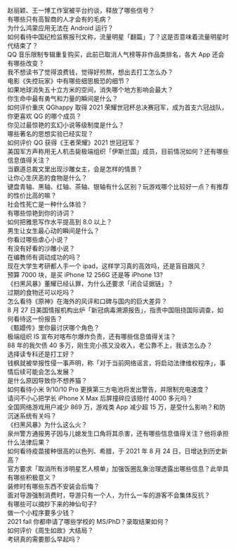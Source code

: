 赵丽颖、王一博工作室被平台约谈，释放了哪些信号？  
有哪些只有高智商的人才会有的毛病？  
为什么鸿蒙应用无法在 Android 运行？  
如何看待中国纪检监察报刊文称，流量明星「翻篇」了？这是否意味着流量明星时代结束了？  
QQ 音乐限制专辑重复购买，此前已取消人气榜等非作品类排名，各大 App 还会有哪些改变？  
我不想读书了觉得浪费钱，觉得好煎熬，想出去打工怎么办？  
电影《失控玩家》中有哪些细思极恐的细节？  
如果地球消失五十立方米的空间，消失哪个地方影响会最大？  
你生命中最有勇气和力量的瞬间是什么？  
如何评价重庆 QGhappy 取得 2021 荣耀世冠杯总决赛冠军，成为首支六冠战队，你更喜欢 QG 的哪个成员？  
你见过最惊艳的玄幻小说等级制度是什么？  
哪些著名的思想实验已经实现？  
如何评价 QG 获得《王者荣耀》2021 世冠冠军？  
美国军方声称用无人机击毙极端组织「伊斯兰国」成员，目前情况如何？还有哪些信息值得关注？  
当霸道总裁文里出现沙雕女主，会是怎样的情景？  
让你心生厌恶的食物是什么？  
键盘青轴、黑轴、红轴、茶轴、银轴有什么区别？玩游戏哪个比较好一点？有推荐的性价比高的嘛？  
社会性死亡是一种什么体验？  
有哪些惊艳到你的诗词？  
如何把雅思写作水平提高到 8.0 以上？  
男生让女生最心动的瞬间是什么？  
你看过哪些虐心小说？  
有没有好看的沙雕小说？  
在编教师有调动成功的吗？  
现在大学生考研都人手一个 ipad，这样学习真的高效吗，还是盲目跟风？  
预算 7000 块，是买 iPhone 12  256G 还是等 iPhone 13?  
《扫黑风暴》董耀已经认罪，为什么还要求「闭合证据链」？  
过期的食物还可以吃吗？  
怎么看待《原神》在海外的风评和口碑与国内的巨大差异？  
8 月 27 日美国情报机构出炉「新冠病毒溯源报告」，指责中国阻挠国际调查，如何看待这一份报告？  
《甄嬛传》里你最讨厌哪个角色？  
极端组织 IS 宣布对喀布尔爆炸负责，还有哪些信息值得关注？  
88 年的我欠债 40 多万，刚生完小孩又没收入，老公靠不上，我该怎么办？  
选择读专科还是打工好？  
钱枫就被举报性侵一事声明，称「对于当前网络谣言，将启动法律维权程序」，事情后续可能会怎么发展？  
是什么原因导致你不想养猫？  
如何看待小米 9/10/10 Pro 更换第三方电池将发出警告，并限制充电速度？  
请问不小心把学长 iPhone X Max 后屏撞碎应该赔付 4000 多元吗？  
全国网络游戏用户减少 869 万，游戏类 App 减少超 15 万，是受什么影响？和防沉迷系统有关吗？  
《扫黑风暴》为什么这么火？  
泉州警方通报男子因与儿媳发生口角将其杀害，还有哪些信息值得关注？他将承担什么法律后果？  
如何看待疫苗接种很高的以色列、希腊，于 2021 年 8 月 24 日，日增达到历史新高？  
官方要求「取消所有涉明星艺人榜单」加强饭圈乱象治理透露出哪些信息？此举具有哪些积极意义？  
装修时有哪些东西不安装会后悔？  
面对导游强制消费时，导游只有一个人，为什么一车的游客不会集体反抗？  
有哪些可以摘抄下来的神仙句子?  
做一个小程序要多少钱？  
2021 fall 你都申请了哪些学校的 MS/PhD？录取结果如何？  
如何评价《周生如故》大结局？  
考研真的需要那么早起吗？  
